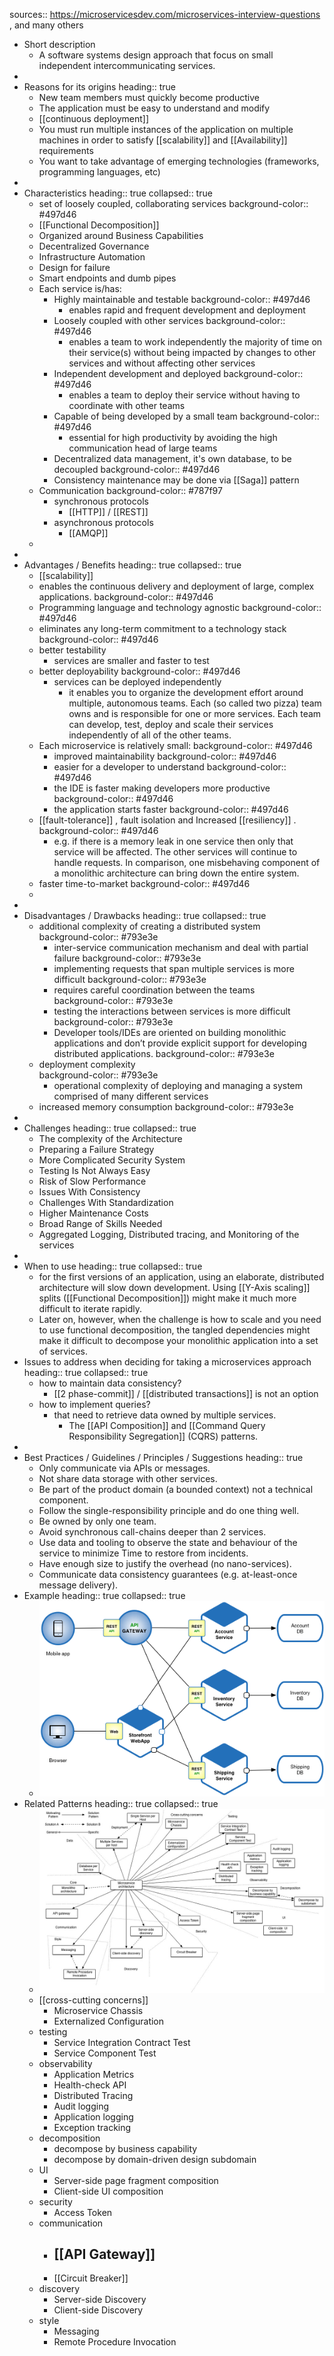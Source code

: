 sources:: https://microservicesdev.com/microservices-interview-questions , and many others

- Short description
	- A software systems design approach that focus on small independent intercommunicating services.
-
- Reasons for its origins
  heading:: true
	- New team members must quickly become productive
	- The application must be easy to understand and modify
	- [[continuous deployment]]
	- You must run multiple instances of the application on multiple machines in order to satisfy [[scalability]] and [[Availability]] requirements
	- You want to take advantage of emerging technologies (frameworks, programming languages, etc)
-
- Characteristics
  heading:: true
  collapsed:: true
	- set of loosely coupled, collaborating services
	  background-color:: #497d46
	- [[Functional Decomposition]]
	- Organized around Business Capabilities
	- Decentralized Governance
	- Infrastructure Automation
	- Design for failure
	- Smart endpoints and dumb pipes
	- Each service is/has:
		- Highly maintainable and testable
		  background-color:: #497d46
			- enables rapid and frequent development and deployment
		- Loosely coupled with other services
		  background-color:: #497d46
			- enables a team to work independently the majority of time on their service(s) without being impacted by changes to other services and without affecting other services
		- Independent development and deployed
		  background-color:: #497d46
			- enables a team to deploy their service without having to coordinate with other teams
		- Capable of being developed by a small team
		  background-color:: #497d46
			- essential for high productivity by avoiding the high communication head of large teams
		- Decentralized data management, it's own database, to be decoupled
		  background-color:: #497d46
		- Consistency maintenance may be done via [[Saga]] pattern
	- Communication
	  background-color:: #787f97
		- synchronous protocols
			- [[HTTP]] / [[REST]]
		- asynchronous protocols
			- [[AMQP]]
	-
-
- Advantages / Benefits
  heading:: true
  collapsed:: true
	- [[scalability]]
	- enables the continuous delivery and deployment of large, complex applications.
	  background-color:: #497d46
	- Programming language and technology agnostic
	  background-color:: #497d46
	- eliminates any long-term commitment to a technology stack
	  background-color:: #497d46
	- better testability
		- services are smaller and faster to test
	- better deployability
	  background-color:: #497d46
		- services can be deployed independently
			- it enables you to organize the development effort around multiple, autonomous teams. Each (so called two pizza) team owns and is responsible for one or more services. Each team can develop, test, deploy and scale their services independently of all of the other teams.
	- Each microservice is relatively small:
	  background-color:: #497d46
		- improved maintainability 
		  background-color:: #497d46
		- easier for a developer to understand
		  background-color:: #497d46
		- the IDE is faster making developers more productive
		  background-color:: #497d46
		- the application starts faster 
		  background-color:: #497d46
	- [[fault-tolerance]] , fault isolation and Increased [[resiliency]] .
	  background-color:: #497d46
		- e.g. if there is a memory leak in one service then only that service will be affected. The other services will continue to handle requests. In comparison, one misbehaving component of a monolithic architecture can bring down the entire system.
	- faster time-to-market
	  background-color:: #497d46
	-
-
- Disadvantages / Drawbacks
  heading:: true
  collapsed:: true
	- additional complexity of creating a distributed system  
	  background-color:: #793e3e
		- inter-service communication mechanism and deal with partial failure
		  background-color:: #793e3e
		- implementing requests that span multiple services is more difficult
		  background-color:: #793e3e
		- requires careful coordination between the teams  
		  background-color:: #793e3e
		- testing the interactions between services is more difficult
		  background-color:: #793e3e
		- Developer tools/IDEs are oriented on building monolithic applications and don’t provide explicit support for developing distributed applications.
		  background-color:: #793e3e
	- deployment complexity  
	  background-color:: #793e3e
		- operational complexity of deploying and managing a system comprised of many different services
	- increased memory consumption
	  background-color:: #793e3e
-
- Challenges
  heading:: true
  collapsed:: true
	- The complexity of the Architecture
	- Preparing a Failure Strategy
	- More Complicated Security System
	- Testing Is Not Always Easy
	- Risk of Slow Performance
	- Issues With Consistency
	- Challenges With Standardization
	- Higher Maintenance Costs
	- Broad Range of Skills Needed
	- Aggregated Logging, Distributed tracing, and Monitoring of the services
-
- When to use
  heading:: true
  collapsed:: true
	- for the first versions of an application, using an elaborate, distributed architecture will slow down development. Using [[Y-Axis scaling]]  splits ([[Functional Decomposition]]) might make it much more difficult to iterate rapidly.
	- Later on, however, when the challenge is how to scale and you need to use functional decomposition, the tangled dependencies might make it difficult to decompose your monolithic application into a set of services.
- Issues to address when deciding for taking a microservices approach
  heading:: true
  collapsed:: true
	- how to maintain data consistency?
		- [[2 phase-commit]] / [[distributed transactions]] is not an option
	- how to implement queries?
		- that need to retrieve data owned by multiple services.
			- The [[API Composition]] and [[Command Query Responsibility Segregation]] (CQRS)  patterns.
-
- Best Practices / Guidelines / Principles / Suggestions
  heading:: true
	- Only communicate via APIs or messages.
	- Not share data storage with other services.
	- Be part of the product domain (a bounded context) not a technical component.
	- Follow the single-responsibility principle and do one thing well.
	- Be owned by only one team.
	- Avoid synchronous call-chains deeper than 2 services.
	- Use data and tooling to observe the state and behaviour of the service to minimize Time to restore from incidents.
	- Have enough size to justify the overhead (no nano-services).
	- Communicate data consistency guarantees (e.g. at-least-once message delivery).
- Example
  heading:: true
  collapsed:: true
	- ![image.png](../assets/image_1650392557320_0.png)
- Related Patterns
  heading:: true
  collapsed:: true
	- ![image.png](../assets/image_1650392564651_0.png)
	- [[cross-cutting concerns]]
		- Microservice Chassis
		- Externalized Configuration
	- testing
		- Service Integration Contract Test
		- Service Component Test
	- observability
		- Application Metrics
		- Health-check API
		- Distributed Tracing
		- Audit logging
		- Application logging
		- Exception tracking
	- decomposition
		- decompose by business capability
		- decompose by domain-driven design subdomain
	- UI
		- Server-side page fragment composition
		- Client-side UI composition
	- security
		- Access Token
	- communication
		- [[API Gateway]]
			-
		- [[Circuit Breaker]]
	- discovery
		- Server-side Discovery
		- Client-side Discovery
	- style
		- Messaging
		- Remote Procedure Invocation